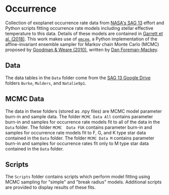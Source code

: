 # Occurrence
Collection of exoplanet occurrence rate data from [NASA's SAG 13](https://exoplanets.nasa.gov/exep/exopag/sag/#sag13) 
effort and Python scripts fitting occurrence rate models including stellar effective temperature to this data. Details 
of these models are contained in [Garrett et al. (2018)](https://doi.org/10.1088/1538-3873/aadff1). This work makes use of 
[`emcee`](https://github.com/dfm/emcee), a Python implementation of the affine-invariant ensemble sampler for Markov 
chain Monte Carlo (MCMC) proposed by [Goodman & Weare (2010)](http://dx.doi.org/10.2140/camcos.2010.5.65), written by
[Dan Foreman-Mackey](https://dfm.io/).

## Data
The data tables in the `Data` folder come from the [SAG 13 Google Drive](https://drive.google.com/drive/folders/0B520NCfkP4aOOW1SWDg2cHpYOVE)
folders `Burke`, `Mulders`, and `Natalie9p1`.

## MCMC Data
The data in these folders (stored as .npy files) are MCMC model parameter burn-in and sample data. The folder `MCMC Data All` contains 
parameter burn-in and samples for occurrence rate models fit to all of the data in the `Data` folder. The folder `MCMC 
Data FGK` contains parameter burn-in and samples for occurrence rate models fit to F, G, and K type star data contained 
in the `Data` folder. The folder `MCMC Data M` contains parameter burn-in and samples for occurrence rates fit only to M 
type star data contained in the `Data` folder.

## Scripts
The `Scripts` folder contains scripts which perform model fitting using MCMC sampling for "simple" and "break radius" 
models. Additional scripts are provided to display results of these fits.
